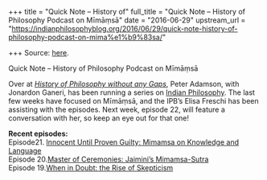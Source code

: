+++
title = "Quick Note – History of"
full_title = "Quick Note – History of Philosophy Podcast on Mīmāṃsā"
date = "2016-06-29"
upstream_url = "https://indianphilosophyblog.org/2016/06/29/quick-note-history-of-philosophy-podcast-on-mima%e1%b9%83sa/"

+++
Source: [here](https://indianphilosophyblog.org/2016/06/29/quick-note-history-of-philosophy-podcast-on-mima%e1%b9%83sa/).

Quick Note – History of Philosophy Podcast on Mīmāṃsā

Over at *[History of Philosophy without any Gaps](http://historyofphilosophy.net/)*, Peter Adamson, with Jonardon Ganeri, has been running a series on [Indian Philosophy](http://historyofphilosophy.net/india). The last few weeks have focused on Mīmāṃsā, and the IPB’s Elisa Freschi has been assisting with the episodes. Next week, episode 22, will feature a conversation with her, so keep an eye out for that one!

**Recent episodes:**  
Episode21. [Innocent Until Proven Guilty: Mimamsa on Knowledge and Language  
](http://historyofphilosophy.net/mimamsa-knowledge-language)Episode 20.[Master of Ceremonies: Jaimini’s Mimamsa-Sutra  
](http://historyofphilosophy.net/jaimini-mimamsa)Episode 19.[When in Doubt: the Rise of Skepticism](http://historyofphilosophy.net/rise-skepticism)
